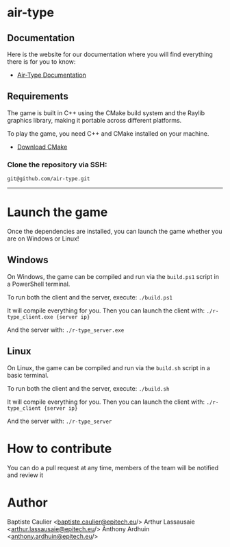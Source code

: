 # air-type

## Documentation

Here is the website for our documentation where you will find everything there is for you to know:
- [Air-Type Documentation](https://babouuchee.github.io/doc-air-type.github.io/)

## Requirements

The game is built in C++ using the CMake build system and the Raylib graphics library, making it portable across different platforms.

To play the game, you need C++ and CMake installed on your machine.

- [Download CMake](https://cmake.org/download/)

### Clone the repository via SSH:
`git@github.com/air-type.git`

---

# Launch the game

Once the dependencies are installed, you can launch the game whether you are on Windows or Linux!

## Windows

On Windows, the game can be compiled and run via the `build.ps1` script in a PowerShell terminal.

To run both the client and the server, execute:
`./build.ps1`

It will compile everything for you. Then you can launch the client with:
`./r-type_client.exe {server ip}`

And the server with:
`./r-type_server.exe`

## Linux

On Linux, the game can be compiled and run via the `build.sh` script in a basic terminal.

To run both the client and the server, execute:
`./build.sh`

It will compile everything for you. Then you can launch the client with:
`./r-type_client {server ip}`

And the server with:
`./r-type_server`

# How to contribute

You can do a pull request at any time, members of the team will be notified and review it

# Author

Baptiste Caulier <baptiste.caulier@epitech.eu/>
Arthur Lassausaie <arthur.lassausaie@epitech.eu/>
Anthony Ardhuin <anthony.ardhuin@epitech.eu/>